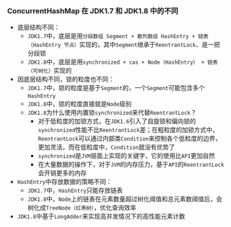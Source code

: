 ### ConcurrentHashMap 在 JDK1.7 和 JDK1.8 中的不同

- 底层结构不同：
  - `JDK1.7`中，底层是用`分段数组 Segment + 散列数组 HashEntry + 链表（HashEntry 节点）`实现的，其中`Segment`继承于`ReentrantLock`、是一把分段锁
  - `JDK1.8`中，底层是用`synchronized + cas + Node（HashEntry） + 链表（可树化）`实现的
- 因底层结构不同，锁的粒度也不同：
  - `JDK1.7`中，锁的粒度是基于`Segment`的，一个`Segment`可能包含多个`HashEntry`
  - `JDK1.8`中，锁的粒度直接就是`Node`级别
  - `JDK1.8`为什么使用内置锁`synchronized`来代替`ReentrantLock`？
    - 对于低粒度的加锁方式，在`JDK1.6`引入了自旋锁和偏向锁的`synchronized`性能不比`ReentrantLock`差；在粗粒度的加锁方式中，`ReentrantLock`可以通过内部类`Condition`来控制各个低粒度的边界，更加灵活，而在低粒度中，`Condition`就没有优势了
    - `synchronized`是`JVM`层面上实现的关键字，它的使用比`API`更加自然
    - 在大量数据的操作下，对于`JVM`的内存压力，基于`API`的`ReentrantLock`会开销更多的内存
- `HashEntry`中存放数据的策略不同：
  - `JDK1.7`中，`HashEntry`只能存放链表
  - `JDK1.8`中，`Node`上的链表在元素数量超过树化阈值和总元素数阈值后，会树化成`TreeNode（红黑树）`，优化查询效率
- `JDK1.8`中基于`LongAdder`来实现高并发情况下的高性能元素计数